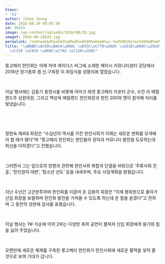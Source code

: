 ```yaml
---
Views:
- '51'
author: Jihee Jeong
date: 2016-08-29 09:07:59
id: 26433
image: /wp-content/uploads/2016/08/20.jpg
imagef: 2016-08-26433.jpg
permalink: /%eb%aa%bd%ea%b3%a0%eb%a9%94%eb%a6%ac-%ed%95%9c%ec%9d%b8%ed%9a%8c-%ec%b4%9d%ed%9a%8c%ec%a0%95%ed%98%84%ec%88%99-%ec%83%88-%ed%9a%8c%ec%9e%a5-%ec%84%a0%ec%b6%9c/
title: "\uBABD\uACE0\uBA54\uB9AC \uD55C\uC778\uD68C \uCD1D\uD68C\u2026\uC815\uD604\
  \uC219 \uC0C8 \uD68C\uC7A5 \uC120\uCD9C"
---
```


몽고메리 한인회는 어제 저녁 게이더스 버그에 소재한 체이시 커뮤니티센터 강당에서 2016년 정기총회 겸 신.구회장 이.취임식을 성황리에 열었습니다.

&nbsp;

이날 행사에는 김동기 총영사를 비롯해 아이크 레겟 몽고메리 카운티 군수, 수잔 리 메릴랜드주 상원의원, 그리고 백성옥 메릴랜드 한인회장과 한인 200여 명이 참석해 자리를 빛냈습니다.

&nbsp;

&nbsp;

정현숙 제4대 회장은 “수십년의 역사를 가진 한인사회가 이제는 새로운 변화를 모색해야 할 때가 됐다”며 “몽고메리 한인회는 한인들의 권익과 커뮤니티 발전을 도모하는데 최선을 다하겠다”고 전했습니다.

&nbsp;

그러면서 그는 앞으로의 방향과 관련해 한인사회 화합과 단결을 바탕으로 ‘주류사회 진출’, ‘한인권익 대변’, ‘청소년 선도’ 등을 내세우며, 주요 사업계획을 밝혔습니다.

&nbsp;

지난 수년간 고군분투하며 한인회를 이끌어 온 김용하 회장은 “이제 평회원으로 돌아가 신임 회장을 보필하며 한인회 발전을 가져올 수 있도록 하는데 온 힘을 쏟겠다”고 전하며 그 동안의 성원에 감사를 표했습니다.

&nbsp;

이날 행사는 1부 식순에 이어 2부는 다양한 축하 공연이 펼쳐져 신임 회장에게 용기와 힘을 싫어 주었습니다.

&nbsp;

오랜만에 새로운 체제를 구축한 몽고메리 한인회가 한인사회에 새로운 활력을 넣어 줄 것으로 보여 기대가 갑니다.